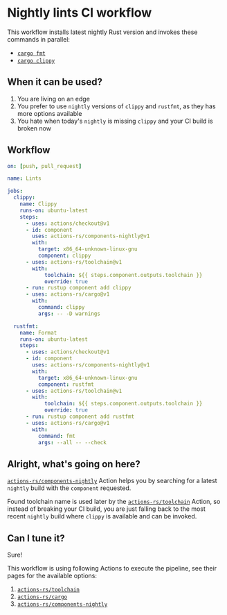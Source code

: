 # Nightly lints CI workflow

This workflow installs latest nightly Rust version
and invokes these commands in parallel:

 * [`cargo fmt`](https://github.com/rust-lang/rustfmt)
 * [`cargo clippy`](https://github.com/rust-lang/rust-clippy)

## When it can be used?

1. You are living on an edge
2. You prefer to use `nightly` versions of `clippy` and `rustfmt`,
as they has more options available
3. You hate when today's `nightly` is missing `clippy` and your CI build is broken now

## Workflow

```yaml
on: [push, pull_request]

name: Lints

jobs:
  clippy:
    name: Clippy
    runs-on: ubuntu-latest
    steps:
      - uses: actions/checkout@v1
      - id: component
        uses: actions-rs/components-nightly@v1
        with:
          target: x86_64-unknown-linux-gnu
          component: clippy
      - uses: actions-rs/toolchain@v1
        with:
            toolchain: ${{ steps.component.outputs.toolchain }}
            override: true
      - run: rustup component add clippy
      - uses: actions-rs/cargo@v1
        with:
          command: clippy
          args: -- -D warnings

  rustfmt:
    name: Format
    runs-on: ubuntu-latest
    steps:
      - uses: actions/checkout@v1
      - id: component
        uses: actions-rs/components-nightly@v1
        with:
          target: x86_64-unknown-linux-gnu
          component: rustfmt
      - uses: actions-rs/toolchain@v1
        with:
            toolchain: ${{ steps.component.outputs.toolchain }}
            override: true
      - run: rustup component add rustfmt
      - uses: actions-rs/cargo@v1
        with:
          command: fmt
          args: --all -- --check
```

## Alright, what's going on here?

[`actions-rs/components-nightly`](https://github.com/actions-rs/components-nightly) Action
helps you by searching for a latest `nightly` build with the `component` requested.

Found toolchain name is used later by the [`actions-rs/toolchain`](https://github.com/actions-rs/toolchain) Action,
so instead of breaking your CI build, you are just falling back to the most recent `nightly` build
where `clippy` is available and can be invoked.

## Can I tune it?

Sure!

This workflow is using following Actions to execute the pipeline,
see their pages for the available options:

1. [`actions-rs/toolchain`](https://github.com/actions-rs/toolchain)
2. [`actions-rs/cargo`](https://github.com/actions-rs/cargo)
3. [`actions-rs/components-nightly`](https://github.com/actions-rs/components-nightly)

